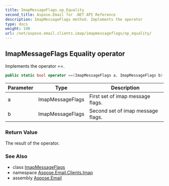 ```yaml
---
title: ImapMessageFlags.op_Equality
second_title: Aspose.Email for .NET API Reference
description: ImapMessageFlags method. Implements the operator 
type: docs
weight: 190
url: /net/aspose.email.clients.imap/imapmessageflags/op_equality/
---
```

## ImapMessageFlags Equality operator

Implements the operator ==.

```csharp
public static bool operator ==(ImapMessageFlags a, ImapMessageFlags b)
```

| Parameter | Type | Description |
| --- | --- | --- |
| a | ImapMessageFlags | First set of imap message flags. |
| b | ImapMessageFlags | Second set of imap message flags. |

### Return Value

The result of the operator.

### See Also

* class [ImapMessageFlags](../)
* namespace [Aspose.Email.Clients.Imap](../../imapmessageflags/)
* assembly [Aspose.Email](../../../)


